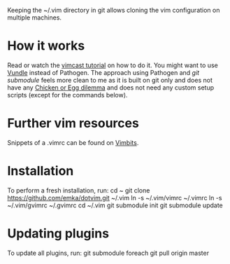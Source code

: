 Keeping the ~/.vim directory in git allows cloning the vim configuration on multiple machines.

# How it works
Read or watch the [vimcast tutorial](http://vimcasts.org/episodes/synchronizing-plugins-with-git-submodules-and-pathogen/) on how to do it.
You might want to use [Vundle](https://github.com/gmarik/vundle) instead of Pathogen.
The approach using Pathogen and _git submodule_ feels more clean to me as it is built on git only and does not have any [Chicken or Egg dilemma](http://gmarik.info/blog/2011/05/17/chicken-or-egg-dilemma) and does not need any custom setup scripts (except for the commands below).

# Further vim resources
Snippets of a .vimrc can be found on [Vimbits](http://vimbits.com/).

# Installation
To perform a fresh installation, run:
    cd ~
    git clone https://github.com/emka/dotvim.git ~/.vim
    ln -s ~/.vim/vimrc ~/.vimrc
    ln -s ~/.vim/gvimrc ~/.gvimrc
    cd ~/.vim
    git submodule init
    git submodule update

# Updating plugins
To update all plugins, run:
    git submodule foreach git pull origin master
